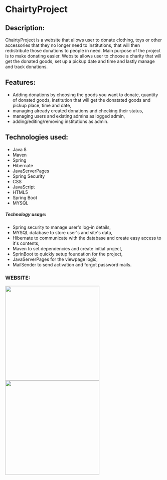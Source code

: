 # ChairtyProject

## Description:
ChairtyProject is a website that allows user to donate clothing, toys or other accessories that they no longer need to institutions, that will then redistribute those donations to people in need. Main purpose of the project is to make donating easier. Website allows user to choose a charity that will get the donated goods, set up a pickup date and time and lastly manage and track donations.

## Features:
- Adding donations by choosing the goods you want to donate, quantity of donated goods, institution that will get the donatated goods and pickup place, time and date,
- managing already created donations and checking their status,
- managing users and existing admins as logged admin,
- adding/editing/removing institutions as admin.

## Technologies used:
- Java 8
- Maven
- Spring
- Hibernate
- JavaServerPages
- Spring Security
- CSS
- JavaScript
- HTML5
- Spring Boot
- MYSQL

##### Technology usage:
- Spring security to manage user's log-in details,
- MYSQL database to store user's and site's data,
- Hibernate to communicate with the database and create easy access to it's contents,
- Maven to set dependencies and create initial project,
- SprinBoot to quickly setup foundation for the project,
- JavaServerPages for the viewpage logic,
- MailSender to send activation and forgot password mails.
### WEBSITE:
<img src="https://user-images.githubusercontent.com/98467969/168393291-a25d891a-dd24-4661-a757-c98cbf38d88e.png" height="300" width="300">
<img src="https://user-images.githubusercontent.com/98467969/168393656-4420de6c-b244-439f-ad5e-d4894d0efbc2.png" height="300" width="300">



